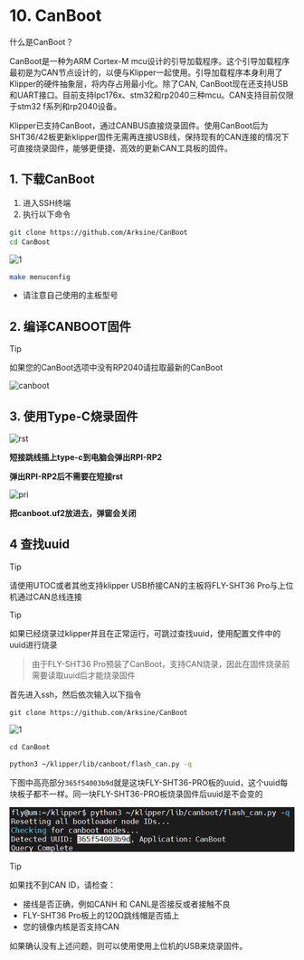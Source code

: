 # 10. CanBoot

什么是CanBoot？

CanBoot是一种为ARM Cortex-M mcu设计的引导加载程序。这个引导加载程序最初是为CAN节点设计的，以便与Klipper一起使用。引导加载程序本身利用了Klipper的硬件抽象层，将内存占用最小化。除了CAN, CanBoot现在还支持USB和UART接口。目前支持lpc176x、stm32和rp2040三种mcu。CAN支持目前仅限于stm32 f系列和rp2040设备。

Klipper已支持CanBoot，通过CANBUS直接烧录固件。使用CanBoot后为SHT36/42板更新klipper固件无需再连接USB线，保持现有的CAN连接的情况下可直接烧录固件，能够更便捷、高效的更新CAN工具板的固件。

## 1. 下载CanBoot

1. 进入SSH终端
2. 执行以下命令

```bash
git clone https://github.com/Arksine/CanBoot
cd CanBoot
```

![1](../../images/adv/canboot/1.png)


```bash
make menuconfig
```

* 请注意自己使用的主板型号

<!-- tabs:start -->

## 2. 编译CANBOOT固件

> [!TIP]
> 如果您的CanBoot选项中没有RP2040请拉取最新的CanBoot

![canboot](../../images/boards/fly_sht36_pro/canboot.png)

## 3. 使用Type-C烧录固件

![rst](../../images/boards/fly_sht36_pro/rst.png)

**短接跳线插上type-c到电脑会弹出RPI-RP2**

**弹出RPI-RP2后不需要在短接rst**

![pri](../../images/boards/fly_sht36_pro/pri.png)

**把canboot.uf2放进去，弹窗会关闭**

## 4 查找uuid

> [!TIP]
> 请使用UTOC或者其他支持klipper USB桥接CAN的主板将FLY-SHT36 Pro与上位机通过CAN总线连接

> [!TIP]
> 如果已经烧录过klipper并且在正常运行，可跳过查找uuid，使用配置文件中的uuid进行烧录

> 由于FLY-SHT36 Pro预装了CanBoot，支持CAN烧录，因此在固件烧录前需要读取uuid后才能烧录固件

首先进入ssh，然后依次输入以下指令

```
git clone https://github.com/Arksine/CanBoot
```

![1](../../images/boards/fly_sht_v2/1.png)

```
cd CanBoot
```

```bash
python3 ~/klipper/lib/canboot/flash_can.py -q
```

下图中高亮部分``365f54003b9d``就是这块FLY-SHT36-PRO板的uuid，这个uuid每块板子都不一样。同一块FLY-SHT36-PRO板烧录固件后uuid是不会变的

![config](../../images/boards/fly_sht_v2/uuid.png ":no-zooom")

> [!TIP]
> 如果找不到CAN ID，请检查：

* 接线是否正确，例如CANH 和 CANL是否接反或者接触不良
* FLY-SHT36 Pro板上的120Ω跳线帽是否插上
* 您的镜像内核是否支持CAN

如果确认没有上述问题，则可以使用使用上位机的USB来烧录固件。
